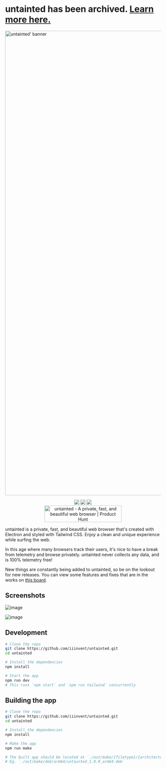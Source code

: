 # untainted has been archived. [Learn more here.](https://scratch.mit.edu/discuss/post/6397247/)

<img width="1500" alt="untainted' banner" src="https://user-images.githubusercontent.com/86574651/147876286-e0f179a9-b456-4c82-b672-380c0a30da3f.png">

<p align="center">
  <img src="https://img.shields.io/github/v/release/iiinvent/untainted?style=for-the-badge">
  <img src="https://img.shields.io/github/languages/top/iiinvent/untainted?color=yellow&style=for-the-badge">
  <img src="https://img.shields.io/github/downloads/iiinvent/untainted/total?style=for-the-badge">
  <br>
  <a href="https://www.producthunt.com/posts/untainted?utm_source=badge-featured&utm_medium=badge&utm_souce=badge-untainted" target="_blank"><img src="https://api.producthunt.com/widgets/embed-image/v1/featured.svg?post_id=322567&theme=light" alt="untainted - A private, fast, and beautiful web browser | Product Hunt" style="width: 250px; height: 54px;" width="250" height="54" /></a>
</p>

untainted is a private, fast, and beautiful web browser that's created with Electron and styled with Tailwind CSS. Enjoy a clean and unique experience while surfing the web.

In this age where many browsers track their users, it's nice to have a break from telemetry and browse privately. untainted never collects any data, and is 100% telemetry free!

New things are constantly being added to untainted, so be on the lookout for new releases. You can view some features and fixes that are in the works on [this board](https://github.com/iiinvent/untainted/projects/1).

## Screenshots
![image](https://user-images.githubusercontent.com/86574651/158018722-68023be6-b8a4-43b8-b1c9-16bdf886c744.png)

![image](https://user-images.githubusercontent.com/86574651/158018748-45ddc408-30b9-4baf-8ee0-4cad28fdbd48.png)

## Development
```bash
# Clone the repo
git clone https://github.com/iiinvent/untainted.git
cd untainted

# Install the dependencies
npm install

# Start the app
npm run dev
# This runs `npm start` and `npm run tailwind` concurrently
```

## Building the app
```bash
# Clone the repo
git clone https://github.com/iiinvent/untainted.git
cd untainted

# Install the dependencies
npm install

# Make the app
npm run make

# The built app should be located at `./out/make/{filetype}/{architecture}/{filename}.{filetype}`
# Eg. `./out/make/deb/arm64/untainted_1.0.0_arm64.deb`
```
